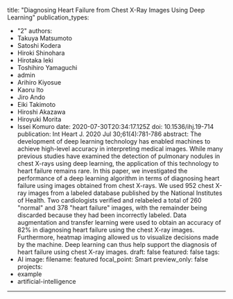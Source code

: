 title: "Diagnosing Heart Failure from Chest X-Ray Images Using Deep Learning"
publication_types:
  - "2"
authors:
  - Takuya Matsumoto
  - Satoshi Kodera
  - Hiroki Shinohara
  - Hirotaka Ieki
  - Toshihiro Yamaguchi
  - admin
  - Arihiro Kiyosue
  - Kaoru Ito
  - Jiro Ando
  - Eiki Takimoto
  - Hiroshi Akazawa
  - Hiroyuki Morita
  - Issei Komuro
date: 2020-07-30T20:34:17.125Z
doi: 10.1536/ihj.19-714
publication:  Int Heart J. 2020 Jul 30;61(4):781-786
abstract: The development of deep learning technology has enabled machines to achieve high-level accuracy in interpreting medical images. While many previous studies have examined the detection of pulmonary nodules in chest X-rays using deep learning, the application of this technology to heart failure remains rare. In this paper, we investigated the performance of a deep learning algorithm in terms of diagnosing heart failure using images obtained from chest X-rays. We used 952 chest X-ray images from a labeled database published by the National Institutes of Health. Two cardiologists verified and relabeled a total of 260 "normal" and 378 "heart failure" images, with the remainder being discarded because they had been incorrectly labeled. Data augmentation and transfer learning were used to obtain an accuracy of 82% in diagnosing heart failure using the chest X-ray images. Furthermore, heatmap imaging allowed us to visualize decisions made by the machine. Deep learning can thus help support the diagnosis of heart failure using chest X-ray images. 
draft: false
featured: false
tags: 
  - AI
image:
  filename: featured
  focal_point: Smart
  preview_only: false
projects: 
- example
- artificial-intelligence
---
